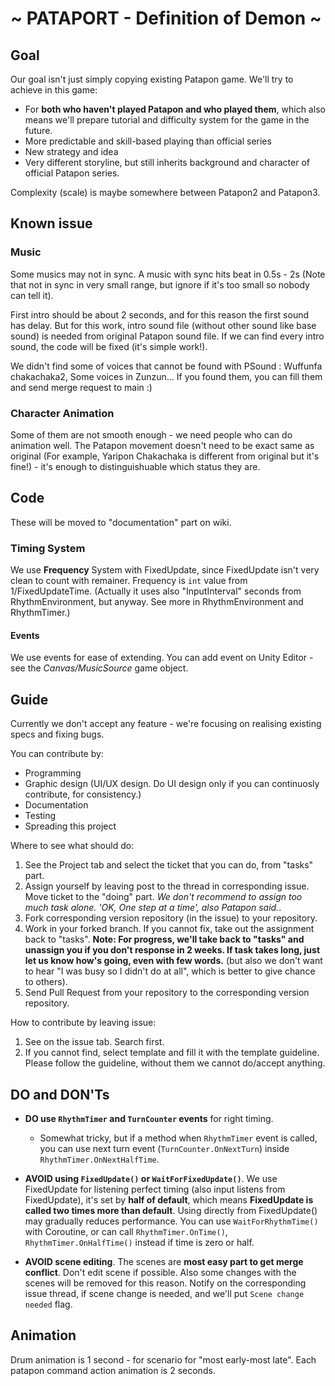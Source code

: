 # ~ PATAPORT - Definition of Demon ~

## Goal

Our goal isn't just simply copying existing Patapon game. We'll try to achieve in this game:

* For **both who haven't played Patapon and who played them**, which also means we'll prepare tutorial and difficulty system for the game in the future.
* More predictable and skill-based playing than official series
* New strategy and idea
* Very different storyline, but still inherits background and character of official Patapon series.

Complexity (scale) is maybe somewhere between Patapon2 and Patapon3.

## Known issue

### Music

Some musics may not in sync. A music with sync hits beat in 0.5s - 2s (Note that not in sync in very small range, but ignore if it's too small so nobody can tell it).

First intro should be about 2 seconds, and for this reason the first sound has delay. But for this work, intro sound file (without other sound like base sound) is needed from original Patapon sound file. If we can find every intro sound, the code will be fixed (it's simple work!).

We didn't find some of voices that cannot be found with PSound : Wuffunfa chakachaka2, Some voices in Zunzun...
If you found them, you can fill them and send merge request to main :)

### Character Animation

Some of them are not smooth enough - we need people who can do animation well. The Patapon movement doesn't need to be exact same as original (For example, Yaripon Chakachaka is different from original but it's fine!) - it's enough to distinguishuable which status they are.

## Code

These will be moved to "documentation" part on wiki.

### Timing System

We use **Frequency** System with FixedUpdate, since FixedUpdate isn't very clean to count with remainer. Frequency is `int` value from 1/FixedUpdateTime. (Actually it uses also "InputInterval" seconds from RhythmEnvironment, but anyway. See more in RhythmEnvironment and RhythmTimer.)

#### Events

We use events for ease of extending. You can add event on Unity Editor - see the *Canvas/MusicSource* game object.

## Guide

Currently we don't accept any feature - we're focusing on realising existing specs and fixing bugs.

You can contribute by:

* Programming
* Graphic design (UI/UX design. Do UI design only if you can continuosly contribute, for consistency.)
* Documentation
* Testing
* Spreading this project

Where to see what should do:

1. See the Project tab and select the ticket that you can do, from "tasks" part.
2. Assign yourself by leaving post to the thread in corresponding issue. Move ticket to the "doing" part. *We don't recommend to assign too much task alone. 'OK, One step at a time', also Patapon said.*.
3. Fork corresponding version repository (in the issue) to your repository.
4. Work in your forked branch. If you cannot fix, take out the assignment back to "tasks". **Note: For progress, we'll take back to "tasks" and unassign you if you don't response in 2 weeks. If task takes long, just let us know how's going, even with few words.** (but also we don't want to hear "I was busy so I didn't do at all", which is better to give chance to others).
5. Send Pull Request from your repository to the corresponding version repository.

How to contribute by leaving issue:

1. See on the issue tab. Search first.
2. If you cannot find, select template and fill it with the template guideline. Please follow the guideline, without them we cannot do/accept anything.

## DO and DON'Ts

* **DO use `RhythmTimer` and `TurnCounter` events** for right timing.
  * Somewhat tricky, but if a method when `RhythmTimer` event is called, you can use next turn event (`TurnCounter.OnNextTurn`) inside `RhythmTimer.OnNextHalfTime`.

* **AVOID using `FixedUpdate()` or `WaitForFixedUpdate()`**. We use FixedUpdate for listening perfect timing (also input listens from FixedUpdate), it's set by **half of default**, which means **FixedUpdate is called two times more than default**. Using directly from FixedUpdate() may gradually reduces performance. You can use `WaitForRhythmTime()` with Coroutine, or can call `RhythmTimer.OnTime()`,  `RhythmTimer.OnHalfTime()` instead if time is zero or half.

* **AVOID scene editing**. The scenes are **most easy part to get merge conflict**. Don't edit scene if possible. Also some changes with the scenes will be removed for this reason. Notify on the corresponding issue thread, if scene change is needed, and we'll put `Scene change needed` flag.

## Animation

Drum animation is 1 second - for scenario for "most early-most late". Each patapon command action animation is 2 seconds.
